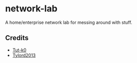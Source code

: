 # network-lab
A home/enterprise network lab for messing around with stuff.


## Credits
* [Tut-k0](https://github.com/Tut-k0)
* [Tylord2013](https://github.com/Tylord2013)
